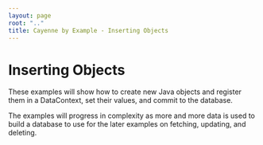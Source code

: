 ```yaml
---
layout: page
root: ".."
title: Cayenne by Example - Inserting Objects
---
```


# Inserting Objects


<!---
Insert into 1 table -- individual insert, group insert
Insert into 1 table, primitives vs objects
Insert into 1 table, enumerations
Insert into 2 tables -- to-one relationship
Insert into 2 tables -- to-many relationship
Insert into 1 table -- blob
Insert into 1 table -- validation
Insert into N tables (load all test data for further examples)
Rollbacks?
auto initialize new objects / callbacks
recursive relationships
flattened relationships?
meaningful pk
show cayenne states somewhere
listeners/callbacks
to dep pk
-->


These examples will show how to create new Java objects and register them in a DataContext, set their values, and commit to the database.

The examples will progress in complexity as more and more data is used to build a database to use for the later examples on fetching, updating, and deleting.
